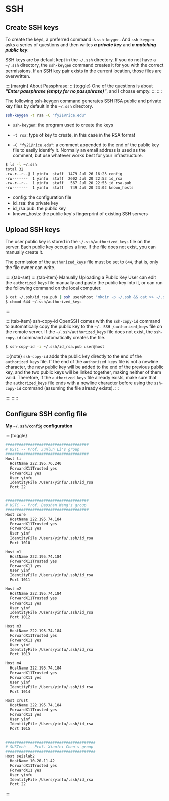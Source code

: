 # SSH





## Create SSH keys
To create the keys, a preferred command is `ssh-keygen`. And `ssh-keygen` asks a series of questions and then writes **_a private key_** and **_a matching public key_**.

SSH keys are by default kept in the `~/.ssh` directory. If you do not have a `~/.ssh` directory, the `ssh-keygen` command creates it for you with the correct permissions. If an SSH key pair exists in the current location, those files are overwritten.

::::{margin} About Passphrase:
:::{toggle}
One of the questions is about **_"Enter passphrase (empty for no passphrase)"_**, and I chosse empty.
:::
::::


The following ssh-keygen command generates SSH RSA public and private key files by default in the `~/.ssh` directory.


```bash
ssh-keygen -t rsa -C "fy21@rice.edu"
```

- `ssh-keygen`: the program used to create the keys

- `-t rsa`: type of key to create, in this case in the RSA format

- `-C "fy21@rice.edu"`: a comment appended to the end of the public key file to easily identify it. Normally an email address is used as the comment, but use whatever works best for your infrastructure.



```bash
$ ls -l ~/.ssh
total 32
-rw-r--r--@ 1 yinfu  staff  1479 Jul 26 16:23 config
-rw-------  1 yinfu  staff  2602 Jul 20 22:53 id_rsa
-rw-r--r--  1 yinfu  staff   567 Jul 20 22:53 id_rsa.pub
-rw-------  1 yinfu  staff   749 Jul 20 23:02 known_hosts
```
- config: the configuration file
- id_rsa: the private key
- id_rsa.pub: the public key
- known_hosts: the public key's fingerprint of existing SSH servers


## Upload SSH keys

The user public key is stored in the `~/.ssh/authorized_keys` file on the server. Each public key occupies a line. If the file does not exist, you can manually create it. 

The permission of the `authorized_keys` file must be set to `644`, that is, only the file owner can write.


:::::{tab-set}
::::{tab-item} Manually Uploading a Public Key
User can edit the `authorized_keys` file manually and paste the public key into it, or can run the following command on the local computer.

```bash
$ cat ~/.ssh/id_rsa.pub | ssh user@host "mkdir -p ~/.ssh && cat >> ~/.ssh/authorized_keys"
$ chmod 644 ~/.ssh/authorized_keys
```
::::

::::{tab-item} ssh-copy-id
OpenSSH comes with the `ssh-copy-id` command to automatically copy the public key to the `~/. SSH /authorized_keys` file on the remote server. If the `~/.ssh/authorized_keys` file does not exist, the `ssh-copy-id` command automatically creates the file.
 

```bash
$ ssh-copy-id -i ~/.ssh/id_rsa.pub user@host
```
:::{note}
`ssh-copy-id` adds the public key directly to the end of the `authorized_keys` file. If the end of the `authorized_keys` file is not a newline character, the new public key will be added to the end of the previous public key, and the two public keys will be linked together, making neither of them valid. Therefore, if the `authorized_keys` file already exists, make sure that the `authorized_keys` file ends with a newline character before using the `ssh-copy-id` command (assuming the file already exists).
:::



::::
:::::




## Configure SSH config file

**My `~/.ssh/config` configuration**

::::{toggle}
```bash
#####################################
# USTC -- Prof. Junlun Li's group
#####################################
Host li
  HostName 222.195.76.240
  ForwardX11Trusted yes
  ForwardX11 yes
  User yinfu
  IdentityFile /Users/yinfu/.ssh/id_rsa
  Port 22


#####################################
# USTC -- Prof. Baoshan Wang's group
#####################################
Host core
  HostName 222.195.74.184
  ForwardX11Trusted yes
  ForwardX11 yes
  User yinf
  IdentityFile /Users/yinfu/.ssh/id_rsa
  Port 1010

Host m1
  HostName 222.195.74.184
  ForwardX11Trusted yes
  ForwardX11 yes
  User yinf
  IdentityFile /Users/yinfu/.ssh/id_rsa
  Port 1011

Host m2
  HostName 222.195.74.184
  ForwardX11Trusted yes
  ForwardX11 yes
  User yinf
  IdentityFile /Users/yinfu/.ssh/id_rsa
  Port 1012

Host m3
  HostName 222.195.74.184
  ForwardX11Trusted yes
  ForwardX11 yes
  User yinf
  IdentityFile /Users/yinfu/.ssh/id_rsa
  Port 1013

Host m4
  HostName 222.195.74.184
  ForwardX11Trusted yes
  ForwardX11 yes
  User yinf
  IdentityFile /Users/yinfu/.ssh/id_rsa
  Port 1014

Host crust
  HostName 222.195.74.184
  ForwardX11Trusted yes
  ForwardX11 yes
  User yinf
  IdentityFile /Users/yinfu/.ssh/id_rsa
  Port 1015


########################################
# SUSTech -- Prof. Xiaofei Chen's group
########################################
Host seislab2
  HostName 10.20.11.42
  ForwardX11Trusted yes
  ForwardX11 yes
  User yinfu
  IdentityFile /Users/yinfu/.ssh/id_rsa
  Port 22

```
::::
